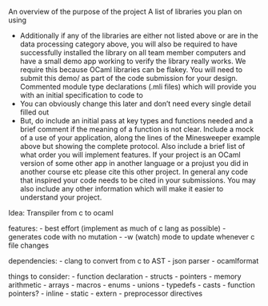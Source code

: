 An overview of the purpose of the project
A list of libraries you plan on using
- Additionally if any of the libraries are either not listed above or are in the data processing category above, you will also be required to have successfully installed the library on all team member computers and have a small demo app working to verify the library really works. We require this because OCaml libraries can be flakey. You will need to submit this demo/ as part of the code submission for your design.
Commented module type declarations (.mli files) which will provide you with an initial specification to code to
- You can obviously change this later and don’t need every single detail filled out
- But, do include an initial pass at key types and functions needed and a brief comment if the meaning of a function is not clear.
Include a mock of a use of your application, along the lines of the Minesweeper example above but showing the complete protocol.
Also include a brief list of what order you will implement features.
If your project is an OCaml version of some other app in another language or a projust you did in another course etc please cite this other project. In general any code that inspired your code needs to be cited in your submissions.
You may also include any other information which will make it easier to understand your project.


Idea: Transpiler from c to ocaml

features:
	- best effort (implement as much of c lang as possible)
	- generates code with no mutation
	- -w (watch) mode to update whenever c file changes

dependencies:
	- clang to convert from c to AST
	- json parser
	- ocamlformat

things to consider:
	- function declaration
	- structs
	- pointers
	- memory arithmetic
	- arrays
	- macros
	- enums
	- unions
	- typedefs
	- casts
	- function pointers?
	- inline
	- static
	- extern
	- preprocessor directives
